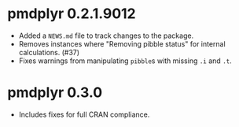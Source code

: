 # pmdplyr 0.2.1.9012

* Added a `NEWS.md` file to track changes to the package.
* Removes instances where "Removing pibble status" for internal calculations. (#37)
* Fixes warnings from manipulating `pibble`s with missing `.i` and `.t`.

# pmdplyr 0.3.0

* Includes fixes for full CRAN compliance.
